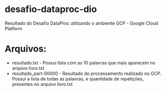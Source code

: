 # desafio-dataproc-dio
Resultado do Desafio DataProc utilizando o ambiente GCP - Google Cloud Platform
# Arquivos:
* resultado.txt - Possui lista com as 10 palavras que mais aparecem no arquivo livro.txt
* resultado_part-00000 - Resultado do processamento realizado no GCP. Possui a lista de todas as palavras, e quantidade de repetições, presentes no arquivo livro.txt
